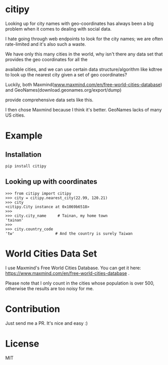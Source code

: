 # citipy

Looking up for city names with geo-coordinates has always been a big problem when it comes to dealing with social data.

I hate going through web endpoints to look for the city names; we are often rate-limited and it's also such a waste.

We have only this many cities in the world, why isn't there any data set that provides the geo coordinates for all the

available cities, and we can use certain data structure/algorithm like kdtree to look up the nearest city given a set of geo coordinates?

Luckily, both Maxmind(www.maxmind.com/en/free-world-cities-database) and GeoNames(download.geonames.org/export/dump)

provide comprehensive data sets like this.

I then chose Maxmind because I think it's better. GeoNames lacks of many US cities.

# Example

## Installation

```
pip install citipy
```

## Looking up with coordinates

```
>>> from citipy import citipy
>>> city = citipy.nearest_city(22.99, 120.21)
>>> city
<citipy.City instance at 0x1069b6518>
>>>
>>> city.city_name     # Tainan, my home town
'tainan'
>>>
>>> city.country_code
'tw'                  # And the country is surely Taiwan
```

# World Cities Data Set

I use Maxmind's Free World Cities Database. You can get it here: https://www.maxmind.com/en/free-world-cities-database .

Please note that I only count in the cities whose population is over 500, otherwise the results are too noisy for me.

# Contribution

Just send me a PR. It's nice and easy :)

# License

MIT
